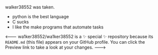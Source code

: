 walker38552 was taken.
- python is the best language
- C sucks
- I like the make programs that automate tasks

<---
wa1ker38552/wa1ker38552 is a ✨ special ✨ repository because its `README.md` (this file) appears on your GitHub profile.
You can click the Preview link to take a look at your changes.
--->
